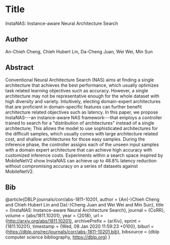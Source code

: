 # Title 
InstaNAS: Instance-aware Neural Architecture Search

## Author 
An-Chieh Cheng, Chieh Hubert Lin, Da-Cheng Juan, Wei Wei, Min Sun
## Abstract 
Conventional Neural Architecture Search (NAS) aims at finding a single architecture that achieves the best performance, which usually optimizes task related learning objectives such as accuracy. However, a single architecture may not be representative enough for the whole dataset with high diversity and variety. Intuitively, electing domain-expert architectures that are proficient in domain-specific features can further benefit architecture related objectives such as latency. In this paper, we propose InstaNAS---an instance-aware NAS framework---that employs a controller trained to search for a "distribution of architectures" instead of a single architecture; This allows the model to use sophisticated architectures for the difficult samples, which usually comes with large architecture related cost, and shallow architectures for those easy samples. During the inference phase, the controller assigns each of the unseen input samples with a domain expert architecture that can achieve high accuracy with customized inference costs. Experiments within a search space inspired by MobileNetV2 show InstaNAS can achieve up to 48.8% latency reduction without compromising accuracy on a series of datasets against MobileNetV2.
## Bib
@article{DBLP:journals/corr/abs-1811-10201,
  author    = {An{-}Chieh Cheng and
               Chieh Hubert Lin and
               Da{-}Cheng Juan and
               Wei Wei and
               Min Sun},
  title     = {InstaNAS: Instance-aware Neural Architecture Search},
  journal   = {CoRR},
  volume    = {abs/1811.10201},
  year      = {2018},
  url       = {http://arxiv.org/abs/1811.10201},
  archivePrefix = {arXiv},
  eprint    = {1811.10201},
  timestamp = {Wed, 08 Jan 2020 11:59:23 +0100},
  biburl    = {https://dblp.org/rec/journals/corr/abs-1811-10201.bib},
  bibsource = {dblp computer science bibliography, https://dblp.org}
}